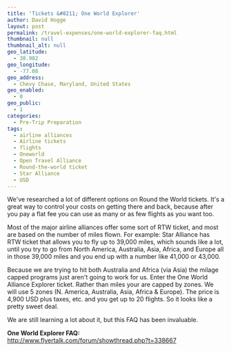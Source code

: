 ```yaml
---
title: 'Tickets &#8211; One World Explorer'
author: David Hogge
layout: post
permalink: /travel-expenses/one-world-explorer-faq.html
thumbnail: null
thumbnail_alt: null
geo_latitude:
  - 38.982
geo_longitude:
  - -77.08
geo_address:
  - Chevy Chase, Maryland, United States
geo_enabled:
  - 0
geo_public:
  - 1
categories:
  - Pre-Trip Preparation
tags:
  - airline alliances
  - Airline tickets
  - flights
  - Oneworld
  - Open Travel Alliance
  - Round-the-world ticket
  - Star Alliance
  - USD
---
```

We've researched a lot of different options on Round the World tickets. It's a great way to control your costs on getting there and back, because after you pay a flat fee you can use as many or as few flights as you want too.

Most of the major airline alliances offer some sort of RTW ticket, and most are based on the number of miles flown. For example: Star Alliance has RTW ticket that allows you to fly up to 39,000 miles, which sounds like a lot, until you try to go from North America, Australia, Asia, Africa, and Europe all in those 39,000 miles and you end up with a number like 41,000 or 43,000.

Because we are trying to hit both Australia and Africa (via Asia) the milage capped programs just aren't going to work for us. Enter the One World Alliance Explorer ticket. Rather than miles your are capped by zones. We will use 5 zones (N. America, Australia, Asia, Africa & Europe). The price is 4,900 USD plus taxes, etc. and you get up to 20 flights. So it looks like a pretty sweet deal.

We are still learning a lot about it, but this FAQ has been invaluable.

**One World Explorer FAQ:**  
http://www.flyertalk.com/forum/showthread.php?t=338667